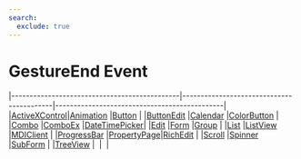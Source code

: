 ```yaml
---
search:
  exclude: true
---
```


<h1 class="heading"><span class="name">GestureEnd Event</span></h1>

|----------------------------------------------|------------------------------------------|----------------------------------------------|
|[ActiveXControl](../objects/activexcontrol.md)|[Animation](../objects/animation.md)      |[Button](../objects/button.md)                |
|[ButtonEdit](../objects/buttonedit.md)        |[Calendar](../objects/calendar.md)        |[ColorButton](../objects/colorbutton.md)      |
|[Combo](../objects/combo.md)                  |[ComboEx](../objects/comboex.md)          |[DateTimePicker](../objects/datetimepicker.md)|
|[Edit](../objects/edit.md)                    |[Form](../objects/form.md)                |[Group](../objects/group.md)                  |
|[List](../objects/list.md)                    |[ListView](../objects/listview.md)        |[MDIClient](../objects/mdiclient.md)          |
|[ProgressBar](../objects/progressbar.md)      |[PropertyPage](../objects/propertypage.md)|[RichEdit](../objects/richedit.md)            |
|[Scroll](../objects/scroll.md)                |[Spinner](../objects/spinner.md)          |[SubForm](../objects/subform.md)              |
|[TreeView](../objects/treeview.md)            |&nbsp;                                    |&nbsp;                                        |
